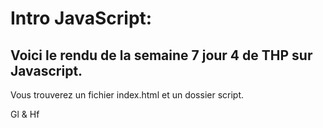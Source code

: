 <h1>Intro JavaScript: </h1>

<h2>Voici le rendu de la semaine 7 jour 4 de THP sur Javascript.</h2> 

Vous trouverez un fichier index.html et un dossier script.

Gl & Hf